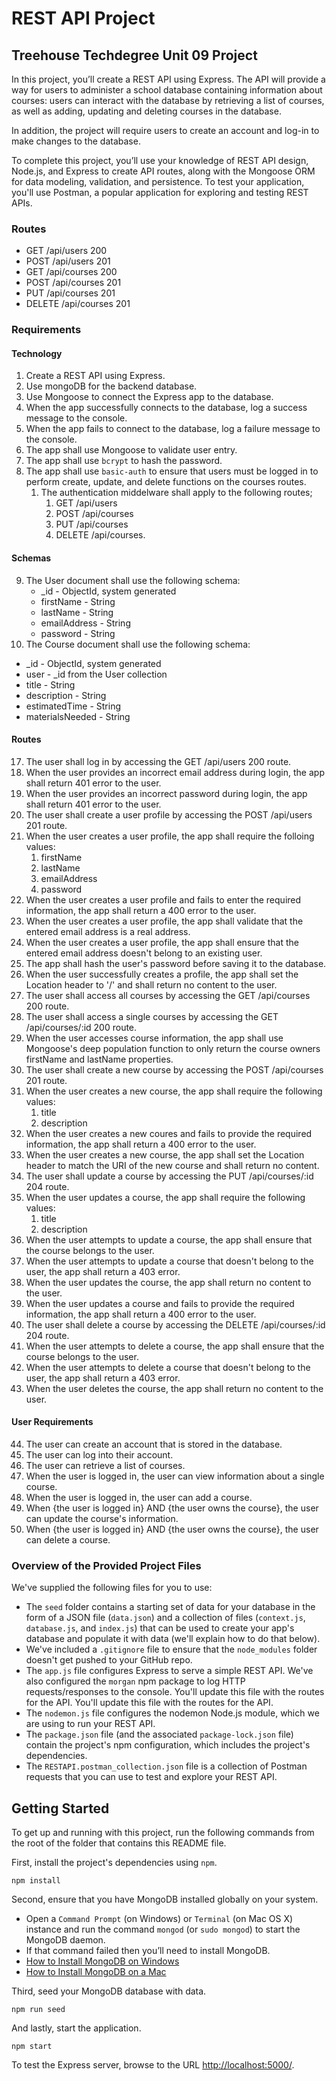 # REST API Project

## Treehouse Techdegree Unit 09 Project

In this project, you’ll create a REST API using Express. The API will provide a way for users to administer a school database containing information about courses: users can interact with the database by retrieving a list of courses, as well as adding, updating and deleting courses in the database.

In addition, the project will require users to create an account and log-in to make changes to the database.

To complete this project, you’ll use your knowledge of REST API design, Node.js, and Express to create API routes, along with the Mongoose ORM for data modeling, validation, and persistence. To test your application, you'll use Postman, a popular application for exploring and testing REST APIs.

### Routes

- GET /api/users 200
- POST /api/users 201
- GET /api/courses 200
- POST /api/courses 201
- PUT /api/courses 201
- DELETE /api/courses 201

### Requirements

#### Technology

1. Create a REST API using Express.
2. Use mongoDB for the backend database.
3. Use Mongoose to connect the Express app to the database.
4. When the app successfully connects to the database, log a success message to the console.
5. When the app fails to connect to the database, log a failure message to the console.
6. The app shall use Mongoose to validate user entry.
7. The app shall use `bcrypt` to hash the password.
8. The app shall use `basic-auth` to ensure that users must be logged in to perform create, update, and delete functions on the courses routes.
   1. The authentication middelware shall apply to the following routes;
      1. GET /api/users
      2. POST /api/courses
      3. PUT /api/courses
      4. DELETE /api/courses.

#### Schemas

9. The User document shall use the following schema:
   - \_id - ObjectId, system generated
   - firstName - String
   - lastName - String
   - emailAddress - String
   - password - String
10. The Course document shall use the following schema:
   - \_id - ObjectId, system generated
   - user - \_id from the User collection
   - title - String
   - description - String
   - estimatedTime - String
   - materialsNeeded - String

#### Routes

17. The user shall log in by accessing the GET /api/users 200 route.
18. When the user provides an incorrect email address during login, the app shall return 401 error to the user.
19. When the user provides an incorrect password during login, the app shall return 401 error to the user.
20. The user shall create a user profile by accessing the POST /api/users 201 route.
21. When the user creates a user profile, the app shall require the folloing values:
    1. firstName
    2. lastName
    3. emailAddress
    4. password
22. When the user creates a user profile and fails to enter the required information, the app shall return a 400 error to the user.
23. When the user creates a user profile, the app shall validate that the entered email address is a real address.
24. When the user creates a user profile, the app shall ensure that the entered email address doesn't belong to an existing user.
25. The app shall hash the user's password before saving it to the database.
26. When the user successfully creates a profile, the app shall set the Location header to '/' and shall return no content to the user.
27. The user shall access all courses by accessing the GET /api/courses 200 route.
28. The user shall access a single courses by accessing the GET /api/courses/:id 200 route.
29. When the user accesses course information, the app shall use Mongoose's deep population function to only return the course owners firstName and lastName properties.
30. The user shall create a new course by accessing the POST /api/courses 201 route.
31. When the user creates a new course, the app shall require the following values:
    1. title
    2. description
32. When the user creates a new coures and fails to provide the required information, the app shall return a 400 error to the user.
33. When the user creates a new course, the app shall set the Location header to match the URI of the new course and shall return no content.
34. The user shall update a course by accessing the PUT /api/courses/:id 204 route.
35. When the user updates a course, the app shall require the following values:
    1. title
    2. description
36. When the user attempts to update a course, the app shall ensure that the course belongs to the user.
37. When the user attempts to update a course that doesn't belong to the user, the app shall return a 403 error.
38. When the user updates the course, the app shall return no content to the user.
39. When the user updates a course and fails to provide the required information, the app shall return a 400 error to the user.
40. The user shall delete a course by accessing the DELETE /api/courses/:id 204 route.
41. When the user attempts to delete a course, the app shall ensure that the course belongs to the user.
42. When the user attempts to delete a course that doesn't belong to the user, the app shall return a 403 error.
43. When the user deletes the course, the app shall return no content to the user.

#### User Requirements

44. The user can create an account that is stored in the database.
45. The user can log into their account.
46. The user can retrieve a list of courses.
47. When the user is logged in, the user can view information about a single course.
48. When the user is logged in, the user can add a course.
49. When {the user is logged in} AND {the user owns the course}, the user can update the course's information.
50. When {the user is logged in} AND {the user owns the course}, the user can delete a course.

### Overview of the Provided Project Files

We've supplied the following files for you to use:

- The `seed` folder contains a starting set of data for your database in the form of a JSON file (`data.json`) and a collection of files (`context.js`, `database.js`, and `index.js`) that can be used to create your app's database and populate it with data (we'll explain how to do that below).
- We've included a `.gitignore` file to ensure that the `node_modules` folder doesn't get pushed to your GitHub repo.
- The `app.js` file configures Express to serve a simple REST API. We've also configured the `morgan` npm package to log HTTP requests/responses to the console. You'll update this file with the routes for the API. You'll update this file with the routes for the API.
- The `nodemon.js` file configures the nodemon Node.js module, which we are using to run your REST API.
- The `package.json` file (and the associated `package-lock.json` file) contain the project's npm configuration, which includes the project's dependencies.
- The `RESTAPI.postman_collection.json` file is a collection of Postman requests that you can use to test and explore your REST API.

## Getting Started

To get up and running with this project, run the following commands from the root of the folder that contains this README file.

First, install the project's dependencies using `npm`.

```
npm install

```

Second, ensure that you have MongoDB installed globally on your system.

- Open a `Command Prompt` (on Windows) or `Terminal` (on Mac OS X) instance and run the command `mongod` (or `sudo mongod`) to start the MongoDB daemon.
- If that command failed then you’ll need to install MongoDB.
- [How to Install MongoDB on Windows](http://treehouse.github.io/installation-guides/windows/mongo-windows.html)
- [How to Install MongoDB on a Mac](http://treehouse.github.io/installation-guides/mac/mongo-mac.html)

Third, seed your MongoDB database with data.

```
npm run seed
```

And lastly, start the application.

```
npm start
```

To test the Express server, browse to the URL [http://localhost:5000/](http://localhost:5000/).
